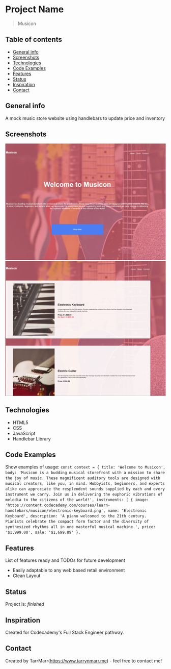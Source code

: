 # Project Name
> Musicon 

## Table of contents
* [General info](#general-info)
* [Screenshots](#screenshots)
* [Technologies](#technologies)
* [Code Examples](#code-examples)
* [Features](#features)
* [Status](#status)
* [Inspiration](#inspiration)
* [Contact](#contact)

## General info
A mock music store website using handlebars to update price and inventory

## Screenshots
![Example screenshot](https://github.com/TarrMarr/musicon/blob/main/screenshot1.JPG)
![Example screenshot](https://github.com/TarrMarr/musicon/blob/main/screenshot2.JPG)

## Technologies
* HTML5
* CSS
* JavaScript
* Handlebar Library

## Code Examples
Show examples of usage:
`const context = {
    title: 'Welcome to Musicon',
    body: 'Musicon is a budding musical storefront with a mission to share the joy of music. These magnificent auditory tools are designed with musical creators, like you, in mind. Hobbyists, beginners, and experts alike can appreciate the resplendent sounds supplied by each and every instrument we carry. Join us in delivering the euphoric vibrations of melodia to the citizens of the world!',
    instruments: [
      {
        image: 'https://content.codecademy.com/courses/learn-handlebars/musicon/electronic-keyboard.png',
        name: 'Electronic Keyboard',
        description: 'A piano welcomed to the 21th century. Pianists celebrate the compact form factor and the diversity of synthesized rhythms all in one masterful musical machine.',
        price: '$1,999.00',
        sale: '$1,699.89'
      },`

## Features
List of features ready and TODOs for future development
* Easily adaptable to any web based retail environment
* Clean Layout

## Status
Project is: _finished_

## Inspiration
Created for Codecademy's Full Stack Engineer pathway.

## Contact
Created by TarrMarr(https://www.tarrynmarr.me) - feel free to contact me!
